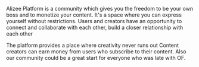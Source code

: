 Alizee Platform is a community which gives you the freedom to be your own boss and to monetize your content. It's a space where you can express yourself without restrictions.
Users and creators have an opportunity to connect and collaborate with each other, build a closer relationship with each other

The platform provides a place where creativity never runs out
Content creators can earn money from users who subscribe to their content. Also our community could be a great start for everyone who was late with OF.